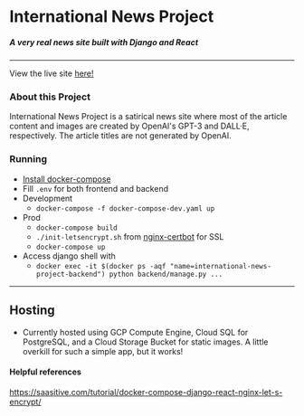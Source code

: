 # International News Project
##### A very real news site built with Django and React

---

View the live site [here!](https://internationalnewsproject.com)

### About this Project
International News Project is a satirical news site where most of the article content and images are created by OpenAI's GPT-3 and DALL·E, respectively. The article titles are not generated by OpenAI. 


### Running
* [Install docker-compose](https://docs.docker.com/compose/install/#install-compose)
* Fill `.env` for both frontend and backend
* Development
    * `docker-compose -f docker-compose-dev.yaml up`
* Prod
    * `docker-compose build`
    * `./init-letsencrypt.sh` from [nginx-certbot](https://github.com/wmnnd/nginx-certbot) for SSL
    * `docker-compose up`
* Access django shell with 
    * ```docker exec -it $(docker ps -aqf "name=international-news-project-backend") python backend/manage.py ...```
---

## Hosting
* Currently hosted using GCP Compute Engine, Cloud SQL for PostgreSQL, and a Cloud Storage Bucket for static images. A little overkill for such a simple app, but it works!
#### Helpful references
https://saasitive.com/tutorial/docker-compose-django-react-nginx-let-s-encrypt/
